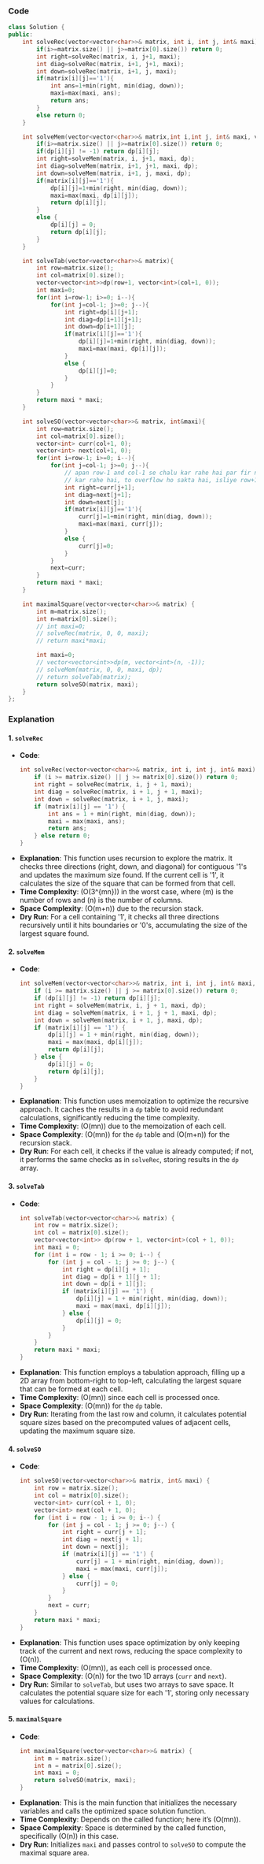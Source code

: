 
### Code
```cpp
class Solution {
public:
    int solveRec(vector<vector<char>>& matrix, int i, int j, int& maxi){
        if(i>=matrix.size() || j>=matrix[0].size()) return 0;
        int right=solveRec(matrix, i, j+1, maxi);
        int diag=solveRec(matrix, i+1, j+1, maxi);
        int down=solveRec(matrix, i+1, j, maxi);
        if(matrix[i][j]=='1'){
            int ans=1+min(right, min(diag, down));
            maxi=max(maxi, ans);
            return ans;
        }
        else return 0;
    }

    int solveMem(vector<vector<char>>& matrix,int i,int j, int& maxi, vector<vector<int>>& dp){
        if(i>=matrix.size() || j>=matrix[0].size()) return 0;
        if(dp[i][j] != -1) return dp[i][j];
        int right=solveMem(matrix, i, j+1, maxi, dp);
        int diag=solveMem(matrix, i+1, j+1, maxi, dp);
        int down=solveMem(matrix, i+1, j, maxi, dp);
        if(matrix[i][j]=='1'){
            dp[i][j]=1+min(right, min(diag, down));
            maxi=max(maxi, dp[i][j]);
            return dp[i][j];
        }
        else {
            dp[i][j] = 0;
            return dp[i][j];
        }
    }

    int solveTab(vector<vector<char>>& matrix){
        int row=matrix.size();
        int col=matrix[0].size();
        vector<vector<int>>dp(row+1, vector<int>(col+1, 0));
        int maxi=0;
        for(int i=row-1; i>=0; i--){
            for(int j=col-1; j>=0; j--){
                int right=dp[i][j+1];
                int diag=dp[i+1][j+1];
                int down=dp[i+1][j];
                if(matrix[i][j]=='1'){
                    dp[i][j]=1+min(right, min(diag, down));
                    maxi=max(maxi, dp[i][j]);
                }
                else {
                    dp[i][j]=0;
                }
            }
        }
        return maxi * maxi;
    }

    int solveSO(vector<vector<char>>& matrix, int&maxi){
        int row=matrix.size();
        int col=matrix[0].size();
        vector<int> curr(col+1, 0);
        vector<int> next(col+1, 0);
        for(int i=row-1; i>=0; i--){
            for(int j=col-1; j>=0; j--){
                // apan row-1 and col-1 se chalu kar rahe hai par fir niche i+1 aur j+1 bhi
                // kar rahe hai, to overflow ho sakta hai, isliye row+1 and col+1 initially
                int right=curr[j+1];
                int diag=next[j+1];
                int down=next[j];
                if(matrix[i][j]=='1'){
                    curr[j]=1+min(right, min(diag, down));
                    maxi=max(maxi, curr[j]);
                }
                else {
                    curr[j]=0;
                }
            }
            next=curr;
        }
        return maxi * maxi;
    }

    int maximalSquare(vector<vector<char>>& matrix) {
        int m=matrix.size();
        int n=matrix[0].size();
        // int maxi=0;
        // solveRec(matrix, 0, 0, maxi);
        // return maxi*maxi;

        int maxi=0;
        // vector<vector<int>>dp(m, vector<int>(n, -1));
        // solveMem(matrix, 0, 0, maxi, dp);
        // return solveTab(matrix);
        return solveSO(matrix, maxi);
    }
};
```
### Explanation

#### 1. `solveRec`
- **Code**: 
  ```cpp
  int solveRec(vector<vector<char>>& matrix, int i, int j, int& maxi) {
      if (i >= matrix.size() || j >= matrix[0].size()) return 0;
      int right = solveRec(matrix, i, j + 1, maxi);
      int diag = solveRec(matrix, i + 1, j + 1, maxi);
      int down = solveRec(matrix, i + 1, j, maxi);
      if (matrix[i][j] == '1') {
          int ans = 1 + min(right, min(diag, down));
          maxi = max(maxi, ans);
          return ans;
      } else return 0;
  }
  ```
- **Explanation**: This function uses recursion to explore the matrix. It checks three directions (right, down, and diagonal) for contiguous '1's and updates the maximum size found. If the current cell is '1', it calculates the size of the square that can be formed from that cell.
- **Time Complexity**: \(O(3^{mn})\) in the worst case, where \(m\) is the number of rows and \(n\) is the number of columns.
- **Space Complexity**: \(O(m+n)\) due to the recursion stack.
- **Dry Run**: For a cell containing '1', it checks all three directions recursively until it hits boundaries or '0's, accumulating the size of the largest square found.

#### 2. `solveMem`
- **Code**: 
  ```cpp
  int solveMem(vector<vector<char>>& matrix, int i, int j, int& maxi, vector<vector<int>>& dp) {
      if (i >= matrix.size() || j >= matrix[0].size()) return 0;
      if (dp[i][j] != -1) return dp[i][j];
      int right = solveMem(matrix, i, j + 1, maxi, dp);
      int diag = solveMem(matrix, i + 1, j + 1, maxi, dp);
      int down = solveMem(matrix, i + 1, j, maxi, dp);
      if (matrix[i][j] == '1') {
          dp[i][j] = 1 + min(right, min(diag, down));
          maxi = max(maxi, dp[i][j]);
          return dp[i][j];
      } else {
          dp[i][j] = 0;
          return dp[i][j];
      }
  }
  ```
- **Explanation**: This function uses memoization to optimize the recursive approach. It caches the results in a `dp` table to avoid redundant calculations, significantly reducing the time complexity.
- **Time Complexity**: \(O(mn)\) due to the memoization of each cell.
- **Space Complexity**: \(O(mn)\) for the `dp` table and \(O(m+n)\) for the recursion stack.
- **Dry Run**: For each cell, it checks if the value is already computed; if not, it performs the same checks as in `solveRec`, storing results in the `dp` array.

#### 3. `solveTab`
- **Code**: 
  ```cpp
  int solveTab(vector<vector<char>>& matrix) {
      int row = matrix.size();
      int col = matrix[0].size();
      vector<vector<int>> dp(row + 1, vector<int>(col + 1, 0));
      int maxi = 0;
      for (int i = row - 1; i >= 0; i--) {
          for (int j = col - 1; j >= 0; j--) {
              int right = dp[i][j + 1];
              int diag = dp[i + 1][j + 1];
              int down = dp[i + 1][j];
              if (matrix[i][j] == '1') {
                  dp[i][j] = 1 + min(right, min(diag, down));
                  maxi = max(maxi, dp[i][j]);
              } else {
                  dp[i][j] = 0;
              }
          }
      }
      return maxi * maxi;
  }
  ```
- **Explanation**: This function employs a tabulation approach, filling up a 2D array from bottom-right to top-left, calculating the largest square that can be formed at each cell.
- **Time Complexity**: \(O(mn)\) since each cell is processed once.
- **Space Complexity**: \(O(mn)\) for the `dp` table.
- **Dry Run**: Iterating from the last row and column, it calculates potential square sizes based on the precomputed values of adjacent cells, updating the maximum square size.

#### 4. `solveSO`
- **Code**: 
  ```cpp
  int solveSO(vector<vector<char>>& matrix, int& maxi) {
      int row = matrix.size();
      int col = matrix[0].size();
      vector<int> curr(col + 1, 0);
      vector<int> next(col + 1, 0);
      for (int i = row - 1; i >= 0; i--) {
          for (int j = col - 1; j >= 0; j--) {
              int right = curr[j + 1];
              int diag = next[j + 1];
              int down = next[j];
              if (matrix[i][j] == '1') {
                  curr[j] = 1 + min(right, min(diag, down));
                  maxi = max(maxi, curr[j]);
              } else {
                  curr[j] = 0;
              }
          }
          next = curr;
      }
      return maxi * maxi;
  }
  ```
- **Explanation**: This function uses space optimization by only keeping track of the current and next rows, reducing the space complexity to \(O(n)\).
- **Time Complexity**: \(O(mn)\), as each cell is processed once.
- **Space Complexity**: \(O(n)\) for the two 1D arrays (`curr` and `next`).
- **Dry Run**: Similar to `solveTab`, but uses two arrays to save space. It calculates the potential square size for each '1', storing only necessary values for calculations.

#### 5. `maximalSquare`
- **Code**: 
  ```cpp
  int maximalSquare(vector<vector<char>>& matrix) {
      int m = matrix.size();
      int n = matrix[0].size();
      int maxi = 0;
      return solveSO(matrix, maxi);
  }
  ```
- **Explanation**: This is the main function that initializes the necessary variables and calls the optimized space solution function.
- **Time Complexity**: Depends on the called function; here it’s \(O(mn)\).
- **Space Complexity**: Space is determined by the called function, specifically \(O(n)\) in this case.
- **Dry Run**: Initializes `maxi` and passes control to `solveSO` to compute the maximal square area.
